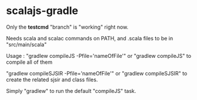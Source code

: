 # scalajs-gradle
Only the **testcmd** "branch" is "working" right now.

Needs scala and scalac commands on PATH, and .scala files to be in "src/main/scala"

Usage : "gradlew compileJS -Pfile='nameOfFile'" or "gradlew compileJS" to compile all of them

"gradlew compileSJSIR -Pfile='nameOfFile'" or "gradlew compileSJSIR" to create the related sjsir and class files.

Simply "gradlew" to run the default "compileJS" task.